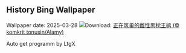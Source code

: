 ## History Bing Wallpaper
Wallpaper date: 2025-03-28
![](https://www.bing.com/th?id=OHR.NestingMonarch_ZH-CN7848166951_UHD.jpg&w=1000)Download: [正在筑巢的雌性黑枕王鹟 (© komkrit tonusin/Alamy)](https://www.bing.com/th?id=OHR.NestingMonarch_ZH-CN7848166951_UHD.jpg)

Auto get programm by LtgX
